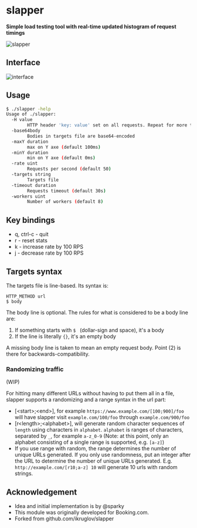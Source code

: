 # slapper

__Simple load testing tool with real-time updated histogram of request timings__

![slapper](https://raw.githubusercontent.com/ikruglov/slapper/master/img/example.gif)

## Interface

![interface](https://raw.githubusercontent.com/ikruglov/slapper/master/img/interface.png)

## Usage
```bash
$ ./slapper -help
Usage of ./slapper:
  -H value
    	HTTP header 'key: value' set on all requests. Repeat for more than one header.
  -base64body
    	Bodies in targets file are base64-encoded
  -maxY duration
    	max on Y axe (default 100ms)
  -minY duration
    	min on Y axe (default 0ms)
  -rate uint
    	Requests per second (default 50)
  -targets string
    	Targets file
  -timeout duration
    	Requests timeout (default 30s)
  -workers uint
    	Number of workers (default 8)

```

## Key bindings
* q, ctrl-c - quit
* r - reset stats
* k - increase rate by 100 RPS
* j - decrease rate by 100 RPS

## Targets syntax

The targets file is line-based. Its syntax is:

	HTTP_METHOD url
	$ body

The body line is optional. The rules for what is considered to be a body
line are:

1. If something starts with `$ ` (dollar-sign and space), it's a body
2. If the line is literally `{}`, it's an empty body

A missing body line is taken to mean an empty request body. Point (2) is there
for backwards-compatibility.

### Randomizing traffic
(WIP)

For hitting many different URLs without having to put them all in a file,
slapper supports a randomizing and a range syntax in the url part:

* [\<start\>;\<end\>], for example `https://www.example.com/[100;900]/foo` will have slapper visit `example.com/100/foo` through `example.com/900/foo`
* [r\<length\>;\<alphabet\>], will generate random character sequences of `length` using characters in `alphabet`. `alphabet` is ranges of characters, separated by `_`, for example `a-z_0-9` (Note: at this point, only an alphabet consisting of a single range is supported, e.g. `[a-z]`)
* If you use range with random, the range determines the number of unique URLs generated. If you only use randomness, put an integer after the URL to determine the number of unique URLs generated. E.g. `http://example.com/[r10;a-z] 10` will generate 10 urls with random strings. 


## Acknowledgement
* Idea and initial implementation is by @sparky
* This module was originally developed for Booking.com.
* Forked from  github.com/ikruglov/slapper
